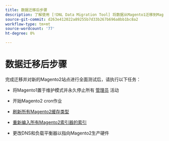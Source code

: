 ```yaml
---
title: 数据迁移后步骤
description: 了解使用 [!DNL Data Migration Tool] 将数据从Magento1迁移到Magento2。
source-git-commit: d263e412022a89255b7d33b267b696a8bb1bc8a2
workflow-type: tm+mt
source-wordcount: '77'
ht-degree: 0%

---
```



# 数据迁移后步骤

完成迁移并对新的Magento2站点进行全面测试后，请执行以下任务：

* 将Magento1置于维护模式并永久停止所有 [管理员](https://glossary.magento.com/admin) 活动

* 开始Magento2 cron作业

* [刷新所有Magento2缓存类型](../../../configuration/cli/manage-cache.md#clean-and-flush-cache-types)

* [重新编入所有Magento2索引器的索引](../../../configuration/cli/manage-indexers.md#reindex)

* 更改DNS和负载平衡器以指向Magento2生产硬件
